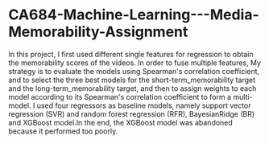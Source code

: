# CA684-Machine-Learning---Media-Memorability-Assignment
In this project, I first used different single features for regression to obtain the memorability scores of the videos. In order to fuse multiple features,
My strategy is to evaluate the models using Spearman's correlation coefficient, and to select the three best models for the short-term_memorability target and the long-term_memorability target, and then to assign weights to each model according to its Spearman's correlation coefficient to form a multi-model.
I used four regressors as baseline models, namely support vector regression (SVR) and random forest regression (RFR), BayesianRidge (BR) and XGBoost model.In the end, the XGBoost model was abandoned because it performed too poorly.
